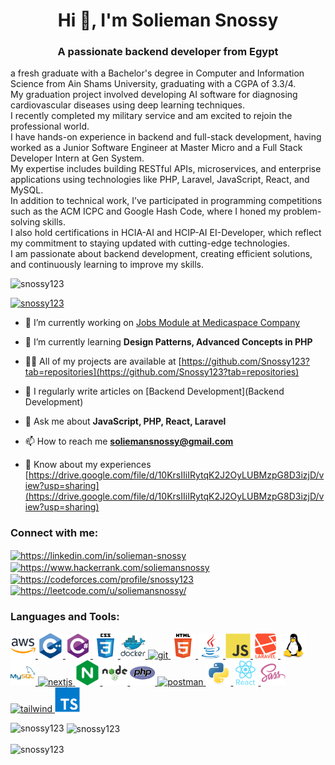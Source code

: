 <h1 align="center">Hi 👋, I'm Solieman Snossy</h1>
<h3 align="center">A passionate backend developer from Egypt</h3>
<p align="left">a fresh graduate with a Bachelor's degree in Computer and Information Science from Ain Shams University, graduating with a CGPA of 3.3/4.</br> My graduation project involved developing AI software for diagnosing cardiovascular diseases using deep learning techniques.</br> I recently completed my military service and am excited to rejoin the professional world.</br> I have hands-on experience in backend and full-stack development, having worked as a Junior Software Engineer at Master Micro and a Full Stack Developer Intern at Gen System.</br> My expertise includes building RESTful APIs, microservices, and enterprise applications using technologies like PHP, Laravel, JavaScript, React, and MySQL.</br> In addition to technical work, I’ve participated in programming competitions such as the ACM ICPC and Google Hash Code, where I honed my problem-solving skills.</br> I also hold certifications in HCIA-AI and HCIP-AI EI-Developer, which reflect my commitment to staying updated with cutting-edge technologies.</br> I am passionate about backend development, creating efficient solutions, and continuously learning to improve my skills.</p>

<p align="left"> <img src="https://komarev.com/ghpvc/?username=snossy123&label=Profile%20views&color=0e75b6&style=flat" alt="snossy123" /> </p>

<p align="left"> <a href="https://github.com/ryo-ma/github-profile-trophy"><img src="https://github-profile-trophy.vercel.app/?username=snossy123" alt="snossy123" /></a> </p>

- 🔭 I’m currently working on [Jobs Module at Medicaspace Company](https://www.medicaspace.com/coming-soon)

- 🌱 I’m currently learning **Design Patterns, Advanced Concepts in PHP**

- 👨‍💻 All of my projects are available at [https://github.com/Snossy123?tab=repositories](https://github.com/Snossy123?tab=repositories)

- 📝 I regularly write articles on [Backend Development](Backend Development)

- 💬 Ask me about **JavaScript, PHP, React, Laravel**

- 📫 How to reach me **soliemansnossy@gmail.com**

- 📄 Know about my experiences [https://drive.google.com/file/d/10KrsIIiIRytqK2J2OyLUBMzpG8D3izjD/view?usp=sharing](https://drive.google.com/file/d/10KrsIIiIRytqK2J2OyLUBMzpG8D3izjD/view?usp=sharing)

<h3 align="left">Connect with me:</h3>
<p align="left">
<a href="https://linkedin.com/in/https://linkedin.com/in/solieman-snossy" target="blank"><img align="center" src="https://raw.githubusercontent.com/rahuldkjain/github-profile-readme-generator/master/src/images/icons/Social/linked-in-alt.svg" alt="https://linkedin.com/in/solieman-snossy" height="30" width="40" /></a>
<a href="https://www.hackerrank.com/https://www.hackerrank.com/soliemansnossy" target="blank"><img align="center" src="https://raw.githubusercontent.com/rahuldkjain/github-profile-readme-generator/master/src/images/icons/Social/hackerrank.svg" alt="https://www.hackerrank.com/soliemansnossy" height="30" width="40" /></a>
<a href="https://codeforces.com/profile/https://codeforces.com/profile/snossy123" target="blank"><img align="center" src="https://raw.githubusercontent.com/rahuldkjain/github-profile-readme-generator/master/src/images/icons/Social/codeforces.svg" alt="https://codeforces.com/profile/snossy123" height="30" width="40" /></a>
<a href="https://www.leetcode.com/https://leetcode.com/u/soliemansnossy/" target="blank"><img align="center" src="https://raw.githubusercontent.com/rahuldkjain/github-profile-readme-generator/master/src/images/icons/Social/leet-code.svg" alt="https://leetcode.com/u/soliemansnossy/" height="30" width="40" /></a>
</p>

<h3 align="left">Languages and Tools:</h3>
<p align="left"> <a href="https://aws.amazon.com" target="_blank" rel="noreferrer"> <img src="https://raw.githubusercontent.com/devicons/devicon/master/icons/amazonwebservices/amazonwebservices-original-wordmark.svg" alt="aws" width="40" height="40"/> </a> <a href="https://www.w3schools.com/cpp/" target="_blank" rel="noreferrer"> <img src="https://raw.githubusercontent.com/devicons/devicon/master/icons/cplusplus/cplusplus-original.svg" alt="cplusplus" width="40" height="40"/> </a> <a href="https://www.w3schools.com/cs/" target="_blank" rel="noreferrer"> <img src="https://raw.githubusercontent.com/devicons/devicon/master/icons/csharp/csharp-original.svg" alt="csharp" width="40" height="40"/> </a> <a href="https://www.w3schools.com/css/" target="_blank" rel="noreferrer"> <img src="https://raw.githubusercontent.com/devicons/devicon/master/icons/css3/css3-original-wordmark.svg" alt="css3" width="40" height="40"/> </a> <a href="https://www.docker.com/" target="_blank" rel="noreferrer"> <img src="https://raw.githubusercontent.com/devicons/devicon/master/icons/docker/docker-original-wordmark.svg" alt="docker" width="40" height="40"/> </a> <a href="https://git-scm.com/" target="_blank" rel="noreferrer"> <img src="https://www.vectorlogo.zone/logos/git-scm/git-scm-icon.svg" alt="git" width="40" height="40"/> </a> <a href="https://www.w3.org/html/" target="_blank" rel="noreferrer"> <img src="https://raw.githubusercontent.com/devicons/devicon/master/icons/html5/html5-original-wordmark.svg" alt="html5" width="40" height="40"/> </a> <a href="https://www.java.com" target="_blank" rel="noreferrer"> <img src="https://raw.githubusercontent.com/devicons/devicon/master/icons/java/java-original.svg" alt="java" width="40" height="40"/> </a> <a href="https://developer.mozilla.org/en-US/docs/Web/JavaScript" target="_blank" rel="noreferrer"> <img src="https://raw.githubusercontent.com/devicons/devicon/master/icons/javascript/javascript-original.svg" alt="javascript" width="40" height="40"/> </a> <a href="https://laravel.com/" target="_blank" rel="noreferrer"> <img src="https://raw.githubusercontent.com/devicons/devicon/master/icons/laravel/laravel-plain-wordmark.svg" alt="laravel" width="40" height="40"/> </a> <a href="https://www.linux.org/" target="_blank" rel="noreferrer"> <img src="https://raw.githubusercontent.com/devicons/devicon/master/icons/linux/linux-original.svg" alt="linux" width="40" height="40"/> </a> <a href="https://www.mysql.com/" target="_blank" rel="noreferrer"> <img src="https://raw.githubusercontent.com/devicons/devicon/master/icons/mysql/mysql-original-wordmark.svg" alt="mysql" width="40" height="40"/> </a> <a href="https://nextjs.org/" target="_blank" rel="noreferrer"> <img src="https://cdn.worldvectorlogo.com/logos/nextjs-2.svg" alt="nextjs" width="40" height="40"/> </a> <a href="https://www.nginx.com" target="_blank" rel="noreferrer"> <img src="https://raw.githubusercontent.com/devicons/devicon/master/icons/nginx/nginx-original.svg" alt="nginx" width="40" height="40"/> </a> <a href="https://nodejs.org" target="_blank" rel="noreferrer"> <img src="https://raw.githubusercontent.com/devicons/devicon/master/icons/nodejs/nodejs-original-wordmark.svg" alt="nodejs" width="40" height="40"/> </a> <a href="https://www.php.net" target="_blank" rel="noreferrer"> <img src="https://raw.githubusercontent.com/devicons/devicon/master/icons/php/php-original.svg" alt="php" width="40" height="40"/> </a> <a href="https://postman.com" target="_blank" rel="noreferrer"> <img src="https://www.vectorlogo.zone/logos/getpostman/getpostman-icon.svg" alt="postman" width="40" height="40"/> </a> <a href="https://www.python.org" target="_blank" rel="noreferrer"> <img src="https://raw.githubusercontent.com/devicons/devicon/master/icons/python/python-original.svg" alt="python" width="40" height="40"/> </a> <a href="https://reactjs.org/" target="_blank" rel="noreferrer"> <img src="https://raw.githubusercontent.com/devicons/devicon/master/icons/react/react-original-wordmark.svg" alt="react" width="40" height="40"/> </a> <a href="https://sass-lang.com" target="_blank" rel="noreferrer"> <img src="https://raw.githubusercontent.com/devicons/devicon/master/icons/sass/sass-original.svg" alt="sass" width="40" height="40"/> </a> <a href="https://tailwindcss.com/" target="_blank" rel="noreferrer"> <img src="https://www.vectorlogo.zone/logos/tailwindcss/tailwindcss-icon.svg" alt="tailwind" width="40" height="40"/> </a> <a href="https://www.typescriptlang.org/" target="_blank" rel="noreferrer"> <img src="https://raw.githubusercontent.com/devicons/devicon/master/icons/typescript/typescript-original.svg" alt="typescript" width="40" height="40"/> </a> </p>

<p><img align="left" src="https://github-readme-stats.vercel.app/api/top-langs?username=snossy123&show_icons=true&locale=en&layout=compact" alt="snossy123" /></p>

<p>&nbsp;<img align="center" src="https://github-readme-stats.vercel.app/api?username=snossy123&show_icons=true&locale=en" alt="snossy123" /></p>

<p><img align="center" src="https://github-readme-streak-stats.herokuapp.com/?user=snossy123&" alt="snossy123" /></p>
